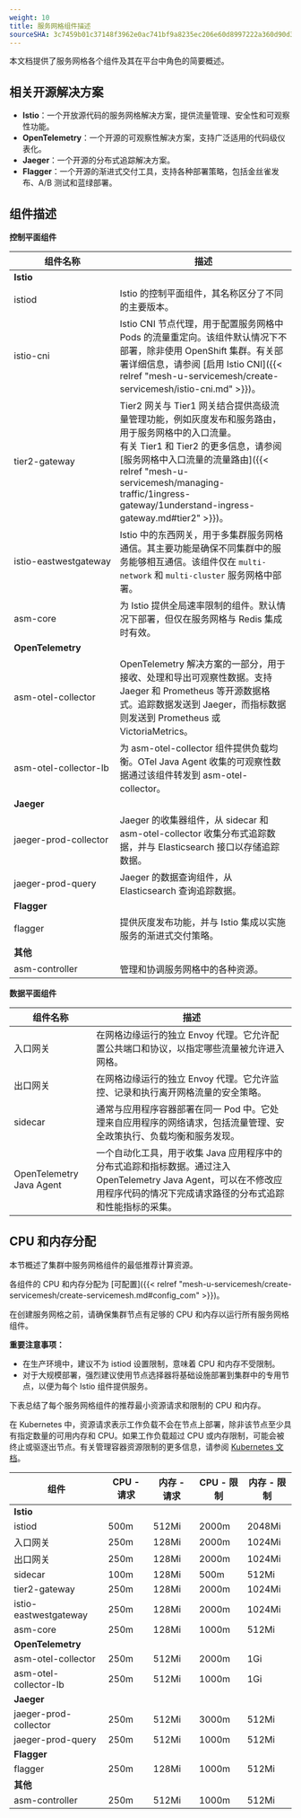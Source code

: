 ```yaml
---
weight: 10
title: 服务网格组件描述
sourceSHA: 3c7459b01c37148f3962e0ac741bf9a8235ec206e60d8997222a360d90d34659
---
```


本文档提供了服务网格各个组件及其在平台中角色的简要概述。

## 相关开源解决方案

- **Istio**：一个开放源代码的服务网格解决方案，提供流量管理、安全性和可观察性功能。
- **OpenTelemetry**：一个开源的可观察性解决方案，支持广泛适用的代码级仪表化。
- **Jaeger**：一个开源的分布式追踪解决方案。
- **Flagger**：一个开源的渐进式交付工具，支持各种部署策略，包括金丝雀发布、A/B 测试和蓝绿部署。

## 组件描述

<style>
  .nowrap {
    white-space: nowrap;
  }
</style>

**控制平面组件**

| 组件名称                                    | 描述                                                                                                                                                                                                                                                                                                                                                                                           |
| ------------------------------------------- | ------------------------------------------------------------------------------------------------------------------------------------------------------------------------------------------------------------------------------------------------------------------------------------------------------------------------------------------------------------------------------------------------- |
| **Istio**                                   |                                                                                                                                                                                                                                                                                                                                                                                                 |
| <span class="nowrap">istiod                 | Istio 的控制平面组件，其名称区分了不同的主要版本。                                                                                                                                                                                                                                                                                                                                       |
| <span class="nowrap">istio-cni              | Istio CNI 节点代理，用于配置服务网格中 Pods 的流量重定向。该组件默认情况下不部署，除非使用 OpenShift 集群。有关部署详细信息，请参阅 \[启用 Istio CNI]\({{< relref "mesh-u-servicemesh/create-servicemesh/istio-cni.md" >}})。                                                                                                                                                   |
| <span class="nowrap">tier2-gateway          | Tier2 网关与 Tier1 网关结合提供高级流量管理功能，例如灰度发布和服务路由，用于服务网格中的入口流量。<br>有关 Tier1 和 Tier2 的更多信息，请参阅 \[服务网格中入口流量的流量路由]\({{< relref "mesh-u-servicemesh/managing-traffic/1ingress-gateway/1understand-ingress-gateway.md#tier2" >}})。                                             |
| <span class="nowrap">istio-eastwestgateway  | Istio 中的东西网关，用于多集群服务网格通信。其主要功能是确保不同集群中的服务能够相互通信。该组件仅在 `multi-network` 和 `multi-cluster` 服务网格中部署。                                                                                                                                                              |
| <span class="nowrap">asm-core               | 为 Istio 提供全局速率限制的组件。默认情况下部署，但仅在服务网格与 Redis 集成时有效。                                                                                                                                                                                                                                                                  |
| **OpenTelemetry**                           |                                                                                                                                                                                                                                                                                                                                                                                                 |
| <span class="nowrap">asm-otel-collector     | OpenTelemetry 解决方案的一部分，用于接收、处理和导出可观察性数据。支持 Jaeger 和 Prometheus 等开源数据格式。追踪数据发送到 Jaeger，而指标数据则发送到 Prometheus 或 VictoriaMetrics。                                                                                                                                                                  |
| <span class="nowrap">asm-otel-collector-lb  | 为 asm-otel-collector 组件提供负载均衡。OTel Java Agent 收集的可观察性数据通过该组件转发到 asm-otel-collector。                                                                                                                                                                                                                                                                     |
| **Jaeger**                                  |                                                                                                                                                                                                                                                                                                                                                                                                 |
| <span class="nowrap">jaeger-prod-collector  | Jaeger 的收集器组件，从 sidecar 和 asm-otel-collector 收集分布式追踪数据，并与 Elasticsearch 接口以存储追踪数据。                                                                                                                                                                                                                                                               |
| <span class="nowrap">jaeger-prod-query      | Jaeger 的数据查询组件，从 Elasticsearch 查询追踪数据。                                                                                                                                                                                                                                                                                                                                     |
| **Flagger**                                 |                                                                                                                                                                                                                                                                                                                                                                                                 |
| <span class="nowrap">flagger                | 提供灰度发布功能，并与 Istio 集成以实施服务的渐进式交付策略。                                                                                                                                                                                                                                                                                                                                  |
| **其他**                                    |                                                                                                                                                                                                                                                                                                                                                                                                 |
| <span class="nowrap">asm-controller         | 管理和协调服务网格中的各种资源。                                                                                                                                                                                                                                                                                                                                                               |

**数据平面组件**

| 组件名称            | 描述                                                                                                                                                                                                                                                                                                                         |
| ------------------ | ----------------------------------------------------------------------------------------------------------------------------------------------------------------------------------------------------------------------------------------------------------------------------------------------------------------------------- |
| 入口网关           | 在网格边缘运行的独立 Envoy 代理。它允许配置公共端口和协议，以指定哪些流量被允许进入网格。                                                                                                                                                                                                                           |
| 出口网关           | 在网格边缘运行的独立 Envoy 代理。它允许监控、记录和执行离开网格流量的安全策略。                                                                                                                                                                                                                                              |
| sidecar            | 通常与应用程序容器部署在同一 Pod 中。它处理来自应用程序的网络请求，包括流量管理、安全政策执行、负载均衡和服务发现。                                                                                                                                                                                                 |
| OpenTelemetry Java Agent | 一个自动化工具，用于收集 Java 应用程序中的分布式追踪和指标数据。通过注入 OpenTelemetry Java Agent，可以在不修改应用程序代码的情况下完成请求路径的分布式追踪和性能指标的采集。                                                                                                 |

## CPU 和内存分配

本节概述了集群中服务网格组件的最低推荐计算资源。

各组件的 CPU 和内存分配为 \[可配置]\({{< relref "mesh-u-servicemesh/create-servicemesh/create-servicemesh.md#config\_com" >}})。

在创建服务网格之前，请确保集群节点有足够的 CPU 和内存以运行所有服务网格组件。

**重要注意事项：**

- 在生产环境中，建议不为 istiod 设置限制，意味着 CPU 和内存不受限制。
- 对于大规模部署，强烈建议使用节点选择器将基础设施部署到集群中的专用节点，以便为每个 Istio 组件提供服务。

下表总结了每个服务网格组件的推荐最小资源请求和限制的 CPU 和内存。

在 Kubernetes 中，资源请求表示工作负载不会在节点上部署，除非该节点至少具有指定数量的可用内存和 CPU。如果工作负载超过 CPU 或内存限制，可能会被终止或驱逐出节点。有关管理容器资源限制的更多信息，请参阅 [Kubernetes 文档](https://kubernetes.io/docs/concepts/configuration/manage-compute-resources-container/)。

| 组件                | CPU - 请求 | 内存 - 请求 | CPU - 限制 | 内存 - 限制 |
| ------------------ | ---------- | ----------- | ----------- | ------------ |
| **Istio**          |            |             |             |              |
| istiod             | 500m       | 512Mi       | 2000m       | 2048Mi       |
| 入口网关          | 250m       | 128Mi       | 2000m       | 1024Mi       |
| 出口网关          | 250m       | 128Mi       | 2000m       | 1024Mi       |
| sidecar            | 100m       | 128Mi       | 500m        | 512Mi        |
| tier2-gateway      | 250m       | 128Mi       | 2000m       | 1024Mi       |
| istio-eastwestgateway | 250m    | 128Mi       | 2000m       | 1024Mi       |
| asm-core           | 250m       | 128Mi       | 1000m       | 512Mi        |
| **OpenTelemetry**  |            |             |             |              |
| asm-otel-collector  | 250m      | 512Mi       | 2000m       | 1Gi          |
| asm-otel-collector-lb | 250m   | 512Mi       | 1000m       | 1Gi          |
| **Jaeger**         |            |             |             |              |
| jaeger-prod-collector | 250m   | 512Mi       | 3000m       | 512Mi        |
| jaeger-prod-query  | 250m       | 512Mi       | 1000m       | 512Mi        |
| **Flagger**        |            |             |             |              |
| flagger            | 250m       | 128Mi       | 1000m       | 512Mi        |
| **其他**           |            |             |             |              |
| asm-controller     | 250m       | 512Mi       | 1000m       | 512Mi        |
